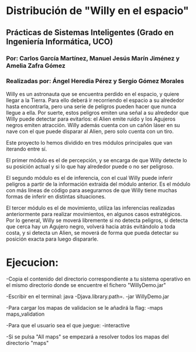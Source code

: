 # Distribución de "Willy en el espacio" 

## Prácticas de Sistemas Inteligentes (Grado en Ingeniería Informática, UCO)
### Por: Carlos García Martínez, Manuel Jesús Marín Jiménez y Amelia Zafra Gómez
### Realizadas por: Ángel Heredia Pérez y Sergio Gómez Morales

Willy es un astronauta que se encuentra perdido en el espacio, y quiere llegar a la Tierra. Para
ello deberá ir recorriendo el espacio a su alrededor hasta encontrarla, pero una serie de peligros
pueden hacer que nunca llegue a ella. Por suerte, estos peligros emiten una señal a su alrededor
que Willy puede detectar para evitarlos: el Alien emite ruido y los Agujeros negros emiten
atracción. Willy además cuenta con un cañón láser en su nave con el que puede disparar al Alien,
pero solo cuenta con un tiro.

Este proyecto lo hemos dividido en tres módulos principales que van iterando entre sí.

El primer módulo es el de percepción, y se encarga de que Willy detecte lo su posición actual y si
lo que hay alrededor puede o no ser peligroso.

El segundo módulo es el de inferencia, con el cual Willy puede inferir peligros a partir de la
información extraída del módulo anterior. Es el módulo con más líneas de código para asegurarnos
de que Willy tiene muchas formas de inferir en distintas situaciones.

El tercer módulo es el de movimiento, utiliza las inferencias realizadas anteriormente para
realizar movimientos, en algunos casos estratégicos. Por lo general, Willy se moverá libremente si
no detecta peligros, si detecta que cerca hay un Agujero negro, volverá hacia atrás evitándolo a
toda costa, y si detecta un Alien, se moverá de forma que pueda detectar su posición exacta para
luego dispararle.

# Ejecucion:

-Copia el contenido del directorio correspondiente a tu sistema operativo en el mismo directorio donde se encuentre el fichero
"WillyDemo.jar"

-Escribir en el terminal: java -Djava.library.path=. -jar WillyDemo.jar

-Para cargar los mapas de validacion se le añadirá la flag: -maps maps_validation

-Para que el usuario sea el que juegue: -interactive

-Si se pulsa "All maps" se empezará a resolver todos los mapas del directorio "maps"
